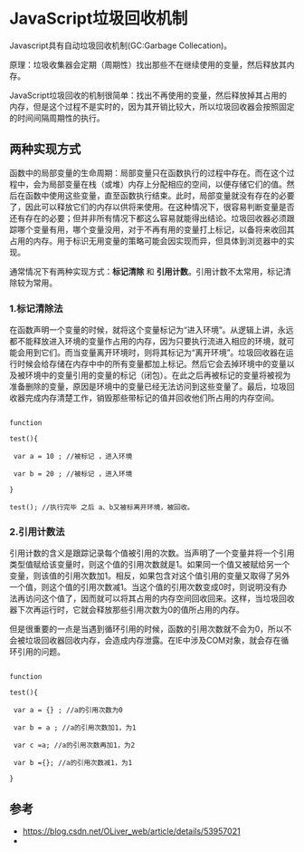 # JavaScript垃圾回收机制
Javascript具有自动垃圾回收机制(GC:Garbage Collecation)。

原理：垃圾收集器会定期（周期性）找出那些不在继续使用的变量，然后释放其内存。

JavaScript垃圾回收的机制很简单：找出不再使用的变量，然后释放掉其占用的内存，但是这个过程不是实时的，因为其开销比较大，所以垃圾回收器会按照固定的时间间隔周期性的执行。


## 两种实现方式
函数中的局部变量的生命周期：局部变量只在函数执行的过程中存在。而在这个过程中，会为局部变量在栈（或堆）内存上分配相应的空间，以便存储它们的值。然后在函数中使用这些变量，直至函数执行结束。此时，局部变量就没有存在的必要了，因此可以释放它们的内存以供将来使用。在这种情况下，很容易判断变量是否还有存在的必要；但并非所有情况下都这么容易就能得出结论。垃圾回收器必须跟踪哪个变量有用，哪个变量没用，对于不再有用的变量打上标记，以备将来收回其占用的内存。用于标识无用变量的策略可能会因实现而异，但具体到浏览器中的实现。

通常情况下有两种实现方式：**标记清除** 和 **引用计数**。引用计数不太常用，标记清除较为常用。
### 1.标记清除法

在函数声明一个变量的时候，就将这个变量标记为“进入环境”。从逻辑上讲，永远都不能释放进入环境的变量作占用的内存，因为只要执行流进入相应的环境，就可能会用到它们。而当变量离开环境时，则将其标记为“离开环境”。垃圾回收器在运行时候会给存储在内存中中的所有变量都加上标记。然后它会去掉环境中的变量以及被环境中的变量引用的变量的标记（闭包）。在此之后再被标记的变量将被视为准备删除的变量，原因是环境中的变量已经无法访问到这些变量了。最后，垃圾回收器完成内存清楚工作，销毁那些带标记的值并回收他们所占用的内存空间。

```

function

test(){

 var a = 10 ; //被标记 ，进入环境

 var b = 20 ; //被标记 ，进入环境

}

test(); //执行完毕 之后 a、b又被标离开环境，被回收。

```

### 2.引用计数法

引用计数的含义是跟踪记录每个值被引用的次数。当声明了一个变量并将一个引用类型值赋给该变量时，则这个值的引用次数就是1。如果同一个值又被赋给另一个变量，则该值的引用次数加1。相反，如果包含对这个值引用的变量又取得了另外一个值，则这个值的引用次数减1。当这个值的引用次数变成0时，则说明没有办法再访问这个值了，因而就可以将其占用的内存空间回收回来。这样，当垃圾回收器下次再运行时，它就会释放那些引用次数为0的值所占用的内存。

但是很重要的一点是当遇到循环引用的时候，函数的引用次数就不会为0，所以不会被垃圾回收器回收内存，会造成内存泄露。在IE中涉及COM对象，就会存在循环引用的问题。

```

function

test(){

 var a = {} ; //a的引用次数为0

 var b = a ; //a的引用次数加1，为1

 var c =a; //a的引用次数再加1，为2

 var b ={}; //a的引用次数减1，为1

}

```


## 参考
- https://blog.csdn.net/OLiver_web/article/details/53957021
-
